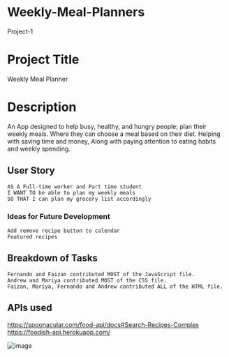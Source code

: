 # Weekly-Meal-Planners
Project-1


# Project Title 
Weekly Meal Planner

# Description 
An App designed to help busy, healthy, and hungry people; plan their weekly meals. 
Where they can choose a meal based on their diet. Helping with saving time and money, 
Along with paying attention to eating habits and weekly spending.

## User Story
```
AS A Full-time worker and Part time student
I WANT TO be able to plan my weekly meals
SO THAT I can plan my grocery list accordingly 
```

### Ideas for Future Development
```
Add remove recipe button to calendar
Featured recipes 
```

## Breakdown of Tasks
```
Fernando and Faizan contributed MOST of the JavaScript file.
Andrew and Mariya contributed MOST of the CSS file.
Faizan, Mariya, Fernando and Andrew contributed ALL of the HTML file.
```
## APIs used 

https://spoonacular.com/food-api/docs#Search-Recipes-Complex
https://foodish-api.herokuapp.com/


![image](https://user-images.githubusercontent.com/88997322/136867556-414e5f73-6b59-4c98-baa4-2c5feee637db.png)

